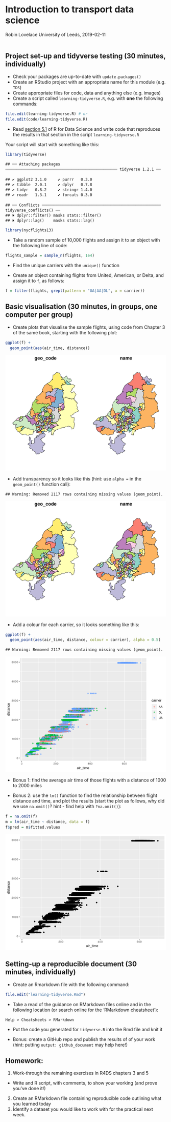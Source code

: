 Introduction to transport data science
================
Robin Lovelace
University of Leeds,
2019-02-11<br/><img class="img-footer" alt="" src="http://www.stephanehess.me.uk/images/picture3.png">

## Project set-up and tidyverse testing (30 minutes, individually)

  - Check your packages are up-to-date with `update.packages()`
  - Create an RStudio project with an appropriate name for this module
    (e.g. `TDS`)
  - Create appropriate files for code, data and anything else
    (e.g. images)
  - Create a script called `learning-tidyverse.R`, e.g. with **one** the
    following commands:

<!-- end list -->

``` r
file.edit(learning-tidyverse.R) # or
file.edit(code/learning-tidyverse.R)
```

  - Read
    [section 5.1](https://r4ds.had.co.nz/transform.html#filter-rows-with-filter)
    of R for Data Science and write code that reproduces the results in
    that section in the script `learning-tidyverse.R`

Your script will start with something like
    this:

``` r
library(tidyverse)
```

    ## ── Attaching packages ───────────────────────────────────────────────── tidyverse 1.2.1 ──

    ## ✔ ggplot2 3.1.0     ✔ purrr   0.3.0
    ## ✔ tibble  2.0.1     ✔ dplyr   0.7.8
    ## ✔ tidyr   0.8.2     ✔ stringr 1.4.0
    ## ✔ readr   1.3.1     ✔ forcats 0.3.0

    ## ── Conflicts ──────────────────────────────────────────────────── tidyverse_conflicts() ──
    ## ✖ dplyr::filter() masks stats::filter()
    ## ✖ dplyr::lag()    masks stats::lag()

``` r
library(nycflights13)
```

  - Take a random sample of 10,000 flights and assign it to an object
    with the following line of code:

<!-- end list -->

``` r
flights_sample = sample_n(flights, 1e4)
```

  - Find the unique carriers with the `unique()` function

  - Create an object containing flights from United, American, or Delta,
    and assign it to `f`, as follows:

<!-- end list -->

``` r
f = filter(flights, grepl(pattern = "UA|AA|DL", x = carrier))
```

## Basic visualisation (30 minutes, in groups, one computer per group)

  - Create plots that visualise the sample flights, using code from
    Chapter 3 of the same book, starting with the following plot:

<!-- end list -->

``` r
ggplot(f) +
  geom_point(aes(air_time, distance))
```

![](2-software_files/figure-gfm/unnamed-chunk-4-1.png)<!-- -->

  - Add transparency so it looks like this (hint: use `alpha =` in the
    `geom_point()` function
    call):

<!-- end list -->

    ## Warning: Removed 2117 rows containing missing values (geom_point).

![](2-software_files/figure-gfm/unnamed-chunk-5-1.png)<!-- -->

  - Add a colour for each carrier, so it looks something like this:

<!-- end list -->

``` r
ggplot(f) +
  geom_point(aes(air_time, distance, colour = carrier), alpha = 0.5)
```

    ## Warning: Removed 2117 rows containing missing values (geom_point).

![](2-software_files/figure-gfm/unnamed-chunk-6-1.png)<!-- -->

  - Bonus 1: find the average air time of those flights with a distance
    of 1000 to 2000 miles

  - Bonus 2: use the `lm()` function to find the relationship between
    flight distance and time, and plot the results (start the plot as
    follows, why did we use `na.omit()`? hint - find help with
    `?na.omit()`):

<!-- end list -->

``` r
f = na.omit(f)
m = lm(air_time ~ distance, data = f)
f$pred = m$fitted.values
```

![](2-software_files/figure-gfm/unnamed-chunk-8-1.png)<!-- -->

## Setting-up a reproducible document (30 minutes, individually)

  - Create an Rmarkdown file with the following command:

<!-- end list -->

``` r
file.edit("learning-tidyverse.Rmd")
```

  - Take a read of the guidance on RMarkdown files online and in the
    following location (or search online for the ‘RMarkdown
    cheatsheet’):

<!-- end list -->

    Help > Cheatsheets > RMarkdown

  - Put the code you generated for `tidyverse.R` into the Rmd file and
    knit it

  - Bonus: create a GitHub repo and publish the results of of your work
    (hint: putting `output: github_document` may help here\!)

## Homework:

1.  Work-through the remaining exercises in R4DS chapters 3 and 5

<!-- end list -->

  - Write and R script, with comments, to show your working (and prove
    you’ve done it\!)

<!-- end list -->

2.  Create an RMarkdown file containing reproducible code outlining what
    you learned today
3.  Identify a dataset you would like to work with for the practical
    next week.

